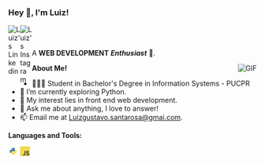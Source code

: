 <h3 title="hehehe"> Hey 👋, I'm Luiz!</h3>

<a href="https://www.linkedin.com/in/luiz-santarosa/">
  <img align="left" alt="Luiz's Linkedin" width="24px" src="https://cdn.jsdelivr.net/npm/simple-icons@v3/icons/linkedin.svg" />
</a>
<a href="https://www.instagram.com/luiz_santarosa/">
  <img align="left" alt="Luiz's Instagram" width="24px" src="https://cdn.jsdelivr.net/npm/simple-icons@v3/icons/instagram.svg" />
</a>





<br />
<br />

A **WEB DEVELOPMENT** ***Enthusiast*** 🚀.
 

  <img align="right" alt="GIF" src="https://i.pinimg.com/originals/e4/26/70/e426702edf874b181aced1e2fa5c6cde.gif" />

**About Me!**

- 👨🏽‍💻 Student in Bachelor's Degree in Information Systems - PUCPR
- 🌱 I’m currently exploring Python. 
- 🤔 My interest lies in front end web development.
- 💬 Ask me about anything, I love to answer!
- 📫 Email me at [Luizgustavo.santarosa@gmai.com](Luizgustavo.santarosa@gmai.com).



**Languages and Tools:**  


<code><img height="20" src="https://raw.githubusercontent.com/github/explore/80688e429a7d4ef2fca1e82350fe8e3517d3494d/topics/python/python.png"></code>
<code><img height="20" src="https://raw.githubusercontent.com/github/explore/80688e429a7d4ef2fca1e82350fe8e3517d3494d/topics/javascript/javascript.png"></code>

